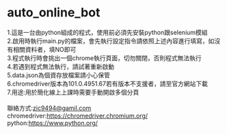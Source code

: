 # auto_online_bot
1.這是一台由python組成的程式，使用前必須先安裝python跟selenium模組<br>
2.啟用時執行main.py的檔案，會先執行設定指令請依照上述內容進行填寫，如沒有相關資料者，填NO即可<br>
3.程式執行時會挑出一個chrome執行頁面，切勿關閉，否則程式無法執行<br>
4.若遇到程式無法執行，請試著重新啟動<br>
5.data.json為個資存放檔案請小心保管<br>
6.chromedriver版本為101.0.4951.67若有版本不支援者，請至官方網站下載<br>
7.用途:用於簡化線上上課時需要手動開啟多個分頁<br>
<br>
聯絡方式:zic9494@gamil.com<br>
chromedriver:https://chromedriver.chromium.org/<br>
python:https://www.python.org/<br>

